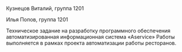 Кузнецов Виталий, группа 1201

Илья Попов, группа 1201

Техническое задание на разработку программного обеспечения автоматизированная информационная система «Aservice»
Работы выполняется в рамках проекта автоматизации работы ресторанов.
